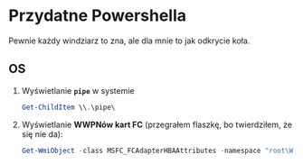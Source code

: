 # Przydatne Powershella
Pewnie każdy windziarz to zna, ale dla mnie to jak odkrycie koła.

## OS

1. Wyświetlanie **`pipe`** w systemie

	```PowerShell
	Get-ChildItem \\.\pipe\
	```

1. Wyświetlanie **WWPNów kart FC** (przegrałem flaszkę, bo twierdziłem, że się nie da):

	```PowerShell
	Get-WmiObject -class MSFC_FCAdapterHBAAttributes -namespace "root\WMI" | ForEach-Object {(($_.NodeWWN) | ForEach-Object {"{0:x}" -f $_}) -join ":"}
	```

